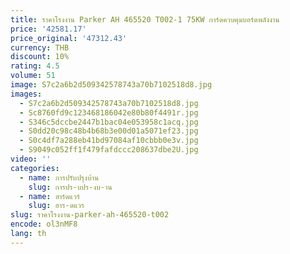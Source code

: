 ```yaml
---
title: ราคาโรงงาน Parker AH 465520 T002-1 75KW การ์ดควบคุมบอร์ดพลังงาน
price: '42581.17'
price_original: '47312.43'
currency: THB
discount: 10%
rating: 4.5
volume: 51
image: S7c2a6b2d509342578743a70b7102518d8.jpg
images:
  - S7c2a6b2d509342578743a70b7102518d8.jpg
  - Sc8760fd9c123468186042e80b80f4491r.jpg
  - S346c5dccbe2447b1bac04e053958c1acq.jpg
  - S0dd20c98c48b4b68b3e00d01a5071ef23.jpg
  - S0c4df7a288eb41bd97084af10cbbb0e3v.jpg
  - S9049c052ff1f479fafdccc208637dbe2U.jpg
video: ''
categories:
  - name: การปรับปรุงบ้าน
    slug: การปร-บปร-งบ-าน
  - name: ฮาร์ดแวร์
    slug: ฮาร-ดแวร
slug: ราคาโรงงาน-parker-ah-465520-t002
encode: ol3nMF8
lang: th
---
```

  